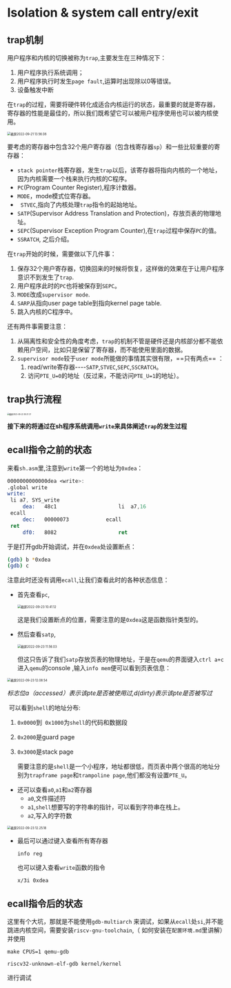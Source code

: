 # Isolation & system call entry/exit

## trap机制

用户程序和内核的切换被称为`trap`,主要发生在三种情况下：

1. 用户程序执行系统调用；
2. 用户程序执行时发生`page fault`,运算时出现除以0等错误。
3. 设备触发中断

在`trap`的过程，需要将硬件转化成适合内核运行的状态，最重要的就是寄存器，寄存器的性能是最佳的，所以我们既希望它可以被用户程序使用也可以被内核使用。

<img src="http://cdn.zhengyanchen.cn/img202209211356981.png" alt="截屏2022-09-21 13.56.08" style="zoom:50%;" />

要考虑的寄存器中包含32个用户寄存器（包含栈寄存器`sp`）和一些比较重要的寄存器：

* `stack pointer`栈寄存器，发生`trap`以后，该寄存器将指向内核的一个地址，因为内核需要一个栈来执行内核的C程序。
* `PC`(Program Counter Register),程序计数器。
* `MODE`，mode模式位寄存器。
* ` STVEC`,指向了内核处理`trap`指令的起始地址。
* `SATP`(Supervisor Address  Translation  and Protection)，存放页表的物理地址。
* `SEPC`(Supervisor  Exception Program Counter),在`trap`过程中保存`PC`的值。
* `SSRATCH`, 之后介绍。

在`trap`开始的时候，需要做以下几件事：

1. 保存32个用户寄存器，切换回来的时候将恢复，这样做的效果在于让用户程序意识不到发生了`trap`.
2. 用户程序此时的`PC`也将被保存到`SEPC`。
3. `MODE`改成`supervisor mode`.
4. `SARP`从指向user page table到指向kernel page table.
5. 跳入内核的C程序中。

还有两件事需要注意：

1. 从隔离性和安全性的角度考虑，`trap`的机制不管是硬件还是内核部分都不能依赖用户空间，比如只是保留了寄存器，而不能使用里面的数据。
2. `supervisor mode`较于`user mode`所能做的事情其实很有限，==只有两点== ：
   1. read/write寄存器----`SATP`,`STVEC`,`SEPC`,`SSCRATCH`。
   2. 访问`PTE_U=0`的地址（反过来，不能访问`PTE_U=1`的地址）。

## trap执行流程



<img src="http://cdn.zhengyanchen.cn/img202209220921323.png" alt="截屏2022-09-22 09.21.37" style="zoom:30%;" />

**接下来的将通过在sh程序系统调用`write`来具体阐述`trap`的发生过程**

##  ecall指令之前的状态

来看`sh.asm`里,注意到`write`第一个的地址为`0xdea`：

```asm
0000000000000dea <write>:
.global write
write:
 li a7, SYS_write
     dea:	48c1                	li	a7,16
 ecall
     dec:	00000073          	ecall
 ret
     df0:	8082                	ret
```

于是打开gdb开始调试，并在`0xdea`处设置断点：

```sh
(gdb) b *0xdea
(gdb) c
```

注意此时还没有调用`ecall`,让我们查看此时的各种状态信息：

* 首先查看`pc`,

  <img src="http://cdn.zhengyanchen.cn/img202209231041833.png" alt="截屏2022-09-23 10.41.12" style="zoom: 50%;" />

  这是我们设置断点的位置，需要注意的是`0xdea`这是函数指针类型的。

* 然后查看`satp`,

  <img src="http://cdn.zhengyanchen.cn/img202209231156676.png" alt="截屏2022-09-23 11.56.03" style="zoom:50%;" />

  但这只告诉了我们`satp`存放页表的物理地址，于是在`qemu`的界面键入`ctrl a+c`进入`qemu`的console ,输入`info mem`便可以看到页表信息：

<img src="http://cdn.zhengyanchen.cn/img202209231208652.png" alt="截屏2022-09-23 12.08.54" style="zoom:50%;" />

​		*标志位a（accessed）表示该pte是否被使用过,d(dirty)表示该pte是否被写过*

​		可以看到`shell`的地址分布:

1. `0x0000`到` 0x1000`为`shell`的代码和数据段

2. `0x2000`是guard page

3. `0x3000`是stack page

   需要注意的是`shell`是一个小程序，地址都很低，而页表中两个很高的地址分别为`trapframe page`和`trampoline page`,他们都没有设置`PTE_U`。

* 还可以查看`a0`,`a1`和`a2`寄存器
  * `a0`,文件描述符
  * `a1`,`shell`想要写的字符串的指针，可以看到字符串在栈上。
  * `a2`,写入的字符数

<img src="http://cdn.zhengyanchen.cn/img202209231225168.png" alt="截屏2022-09-23 12.25.18" style="zoom:50%;" />

* 最后可以通过键入查看所有寄存器

  ```shell
  info reg
  ```

  也可以键入查看`write`函数的指令

  ```shell
  x/3i 0xdea
  ```



##  ecall指令后的状态

这里有个大坑，那就是不能使用`gdb-multiarch` 来调试，如果从`ecall`处`si`,并不能跳进内核空间，需要安装`riscv-gnu-toolchain`,（ 如何安装在`配置环境.md`里讲解）并使用

```shell
make CPUS=1 qemu-gdb
```

```shell
riscv32-unknown-elf-gdb kernel/kernel 
```

进行调试















​		
